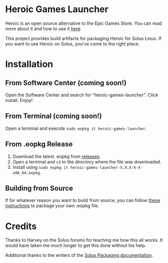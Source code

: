 # Heroic Games Launcher
Heroic is an open source alternative to the Epic Games Store. You can read more about it and how to use it [here](https://github.com/Heroic-Games-Launcher/HeroicGamesLauncher#readme).

This project provides build artifacts for packaging Heroic for Solus Linux. If you want to use Heroic on Solus, you've come to the right place. 

# Installation
## From Software Center (coming soon!)
Open the Software Center and search for "heroic-games-launcher". Click install. Enjoy!

## From Terminal (coming soon!)
Open a terminal and execute `sudo eopkg it heroic-games-launcher`.

## From .eopkg Release
1. Download the latest .eopkg from [releases](https://github.com/infinitymdm/heroic-games-solus/releases).
2. Open a terminal and `cd` to the directory where the file was downloaded.
3. Install using `sudo eopkg it heroic-games-launcher-X.X.X-X-X-x86_64.eopkg`. 

## Building from Source
If for whatever reason you want to build from source, you can follow [these instructions](https://getsol.us/articles/packaging/building-a-package/en/) to package your own .eopkg file. 

# Credits
Thanks to Harvey on the Solus forums for teaching me how this all works. It would have taken me much longer to get this done without his help.

Additional thanks to the writers of the [Solus Packaging documentation](https://getsol.us/articles/packaging/).
